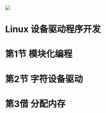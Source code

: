 [![](https://img.shields.io/badge/language-English-blue.svg?style=flat-square)](./README.md)


# Linux 设备驱动程序开发

# 第1节 模块化编程

# 第2节 字符设备驱动

# 第3借 分配内存
